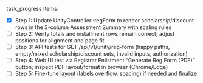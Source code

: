 task_progress Items:
- [x] Step 1: Update UnityController::regForm to render scholarship/discount rows in the 3-column Assessment Summary with scaling rules
- [ ] Step 2: Verify totals and installment rows remain correct; adjust positions for alignment and page fit
- [ ] Step 3: API tests for GET /api/v1/unity/reg-form (happy paths, empty/mixed scholarship/discount sets, invalid inputs, authorization)
- [ ] Step 4: Web UI test via Registrar Enlistment “Generate Reg Form (PDF)” button; inspect PDF layout/format in browser (Chrome/Edge)
- [ ] Step 5: Fine-tune layout (labels overflow, spacing) if needed and finalize
